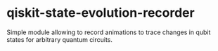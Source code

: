 # qiskit-state-evolution-recorder
Simple module allowing to record animations to trace changes in qubit states for arbitrary quantum circuits.
